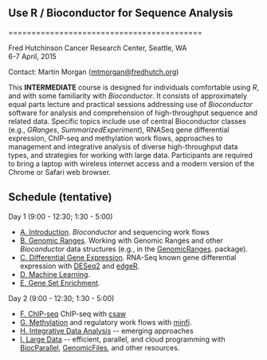 ## Use R / Bioconductor for Sequence Analysis
==========================================

Fred Hutchinson Cancer Research Center, Seattle, WA<br />
6-7 April, 2015

Contact: Martin Morgan
([mtmorgan@fredhutch.org](mailto:mtmorgan@fredhutch.org))

This **INTERMEDIATE** course is designed for individuals comfortable
using _R_, and with some familiarity with _Bioconductor_. It consists
of approximately equal parts lecture and practical sessions addressing
use of _Bioconductor_ software for analysis and comprehension of
high-throughput sequence and related data. Specific topics include use
of central Bioconductor classes (e.g., _GRanges_,
_SummarizedExperiment_), RNASeq gene differential expression, ChIP-seq
and methylation work flows, approaches to management and integrative
analysis of diverse high-throughput data types, and strategies for
working with large data. Participants are required to bring a laptop
with wireless internet access and a modern version of the Chrome or
Safari web browser.


Schedule (tentative)
--------------------

Day 1 (9:00 - 12:30; 1:30 - 5:00)

- [A. Introduction](A_Introduction.Rmd). _Bioconductor_ and
  sequencing work flows
- [B. Genomic Ranges](B_GenomicRanges.Rmd). Working with Genomic
  Ranges and other _Bioconductor_ data structures (e.g., in the
  [GenomicRanges](http://bioconductor.org/packages/devel/bioc/html/GenomicRanges.html).
  package).  
- [C. Differential Gene Expression](C_DifferentialExpression.Rmd). RNA-Seq
  known gene differential expression with
  [DESeq2](http://bioconductor.org/packages/devel/bioc/html/DESeq2.html)
  and
  [edgeR](http://bioconductor.org/packages/devel/bioc/html/edgeR.html).
- [D. Machine Learning](D_MachineLearning.Rmd).
- [E. Gene Set Enrichment](E_GeneSetEnrichment.Rmd).

Day 2 (9:00 - 12:30; 1:30 - 5:00)

- [F. ChIP-seq](F_ChIPSeq.Rmd) ChIP-seq with
  [csaw](http://bioconductor.org/packages/devel/bioc/html/csaw.html)
- [G. Methylation](G_Methylation.Rmd) and regulatory work flows with
  [minfi](http://bioconductor.org/packages/devel/bioc/html/minfi.html).
- [H. Integrative Data Analysis](H_IntegrativeAnalysis.Rmd) -- emerging
  approaches
- [I. Large Data](I_LargeData.Rmd) -- efficient, parallel, and cloud
  programming with
  [BiocParallel](http://bioconductor.org/packages/devel/bioc/html/BiocParallel.html),
  [GenomicFiles](http://bioconductor.org/packages/devel/bioc/html/GenomicFiles.html),
  and other resources.
